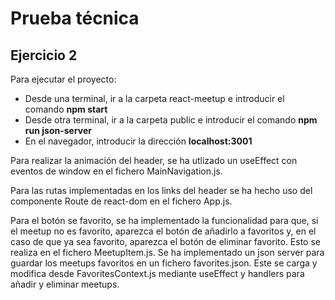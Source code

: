 # Prueba técnica

## Ejercicio 2

Para ejecutar el proyecto:
* Desde una terminal, ir a la carpeta react-meetup e introducir el comando **npm start**
* Desde otra terminal, ir a la carpeta public e introducir el comando **npm run json-server**
* En el navegador, introducir la dirección **localhost:3001**

Para realizar la animación del header, se ha utlizado un useEffect con eventos de window en el fichero MainNavigation.js.

Para las rutas implementadas en los links del header se ha hecho uso del componente Route de react-dom en el fichero App.js.

Para el botón se favorito, se ha implementado la funcionalidad para que, si el meetup no es favorito, aparezca el botón de añadirlo a favoritos y, en el caso de que ya sea favorito, aparezca el botón de eliminar favorito. Esto se realiza en el fichero MeetupItem.js.
Se ha implementado un json server para guardar los meetups favoritos en un fichero favorites.json. Este se carga y modifica desde FavoritesContext.js mediante useEffect y handlers para añadir y eliminar meetups.
